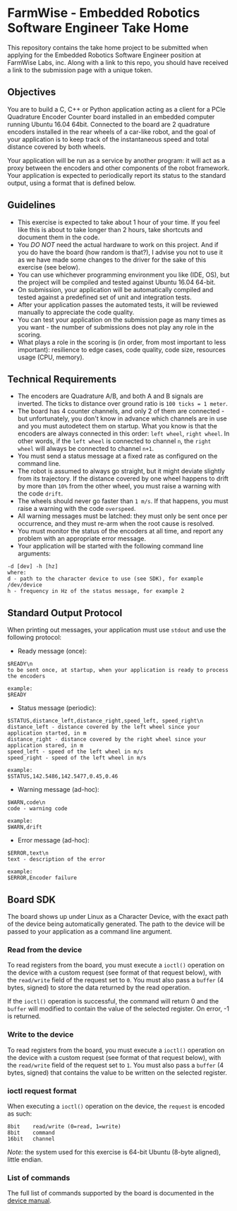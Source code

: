 # FarmWise - Embedded Robotics Software Engineer Take Home
This repository contains the take home project to be submitted when applying for the Embedded Robotics Software Engineer
position at FarmWise Labs, inc.
Along with a link to this repo, you should have received a link to the submission page with a unique token.

## Objectives
You are to build a C, C++ or Python application acting as a client for a PCIe Quadrature Encoder Counter board installed
in an embedded computer running Ubuntu 16.04 64bit. Connected to the board are 2 quadrature encoders installed in the
rear wheels of a car-like robot, and the  goal of your application is to keep track of the instantaneous speed and total
distance covered by both wheels.

Your application will be run as a service by another program: it will act as a proxy between the encoders and other
components of the robot framework. Your application is expected to periodically report its status to the standard
output, using a format that is defined below.

## Guidelines
* This exercise is expected to take about 1 hour of your time. If you feel like this is about to take longer than 2
  hours, take shortcuts and document them in the code.
* You *DO NOT* need the actual hardware to work on this project. And if you do have the board (how random is that?),
  I advise you not to use it as we have made some changes to the driver for the sake of this exercise (see below).
* You can use whichever programming environment you like (IDE, OS), but the project will be compiled and tested against
  Ubuntu 16.04 64-bit.
* On submission, your application will be automatically compiled and tested against a predefined set of unit and
  integration tests.
* After your application passes the automated tests, it will be reviewed manually to appreciate the code quality.
* You can test your application on the submission page as many times as you want - the number of submissions does not
  play any role in the scoring.
* What plays a role in the scoring is (in order, from most important to less important): resilience to edge cases,
  code quality, code size, resources usage (CPU, memory).

## Technical Requirements
* The encoders are Quadrature A/B, and both A and B signals are inverted. The ticks to distance over ground ratio is
  `100 ticks = 1 meter`.
* The board has 4 counter channels, and only 2 of them are connected - but unfortunately, you don't know in advance
  which channels are in use and you must autodetect them on startup. What you know is that the encoders are always
  connected in this order: `left wheel`, `right wheel`. In other words, if the `left wheel` is connected to channel `n`,
  the `right wheel` will always be connected to channel `n+1`.
* You must send a status message at a fixed rate as configured on the command line.
* The robot is assumed to always go straight, but it might deviate slightly from its trajectory. If the distance covered
  by one wheel happens to drift by more than `10%` from the other wheel, you must raise a warning with the code `drift`.
* The wheels should never go faster than `1 m/s`. If that happens, you must raise a warning with the code `overspeed`.
* All warning messages must be latched: they must only be sent once per occurrence, and they must re-arm when the
  root cause is resolved.
* You must monitor the status of the encoders at all time, and report any problem with an appropriate error message.
* Your application will be started with the following command line arguments:
```
-d [dev] -h [hz]
where:
d - path to the character device to use (see SDK), for example /dev/device
h - frequency in Hz of the status message, for example 2
```

## Standard Output Protocol
When printing out messages, your application must use `stdout` and use the following protocol:
* Ready message (once):
```
$READY\n
to be sent once, at startup, when your application is ready to process the encoders

example:
$READY
```
* Status message (periodic):
```
$STATUS,distance_left,distance_right,speed_left, speed_right\n
distance_left - distance covered by the left wheel since your application started, in m
distance_right - distance covered by the right wheel since your application stared, in m
speed_left - speed of the left wheel in m/s
speed_right - speed of the left wheel in m/s

example:
$STATUS,142.5486,142.5477,0.45,0.46
```
* Warning message (ad-hoc):
```
$WARN,code\n
code - warning code

example:
$WARN,drift
```
* Error message (ad-hoc):
```
$ERROR,text\n
text - description of the error

example:
$ERROR,Encoder failure
```

## Board SDK
The board shows up under Linux as a Character Device, with the exact path of the device being automatically generated.
The path to the device will be passed to your application as a command line argument.


### Read from the device
To read registers from the board, you must execute a `ioctl()` operation on the device with a custom request (see
format of that request below), with the `read/write` field of the request set to `0`.
You must also pass a `buffer` (4 bytes, signed) to store the data returned by the read operation.

If the `ioctl()` operation is successful, the command will return 0 and the `buffer` will modified to contain the value
of the selected register. On error, -1 is returned.

### Write to the device
To read registers from the board, you must execute a `ioctl()` operation on the device with a custom request (see
format of that request below), with the `read/write` field of the request set to `1`.
You must also pass a `buffer` (4 bytes, signed) that contains the value to be written on the selected register.

### ioctl request format
When executing a `ioctl()` operation on the device, the `request` is encoded as such:
```
8bit    read/write (0=read, 1=write)
8bit    command
16bit   channel
```
*Note:* the system used for this exercise is 64-bit Ubuntu (8-byte aligned), little endian.

### List of commands
The full list of commands supported by the board is documented in the [device manual](Deva001%20Manual%20V24.pdf).
